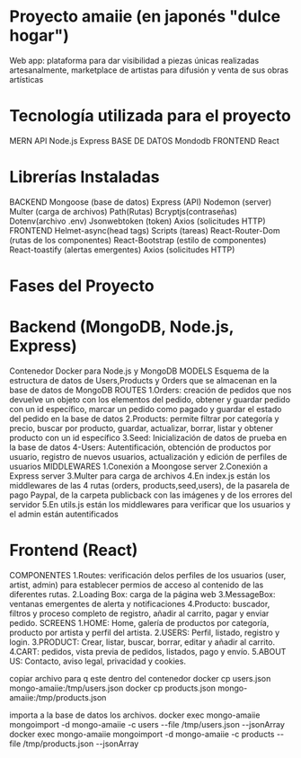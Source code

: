 # Proyecto amaiie (en japonés "dulce hogar")

Web app: plataforma para dar visibilidad a piezas únicas realizadas artesanalmente, marketplace de artistas para difusión y venta de sus obras artísticas

# Tecnología utilizada para el proyecto

MERN
API
Node.js
Express
BASE DE DATOS
Mondodb
FRONTEND
React

# Librerías Instaladas

BACKEND
Mongoose (base de datos)
Express (API)
Nodemon (server)
Multer (carga de archivos)
Path(Rutas)
Bcryptjs(contraseñas)
Dotenv(archivo .env)
Jsonwebtoken (token)
Axios (solicitudes HTTP)
FRONTEND
Helmet-async(head tags)
Scripts (tareas)
React-Router-Dom (rutas de los componentes)
React-Bootstrap (estilo de componentes)
React-toastify (alertas emergentes)
Axios (solicitudes HTTP)

# Fases del Proyecto

# Backend (MongoDB, Node.js, Express)

Contenedor Docker para Node.js y MongoDB
MODELS
Esquema de la estructura de datos de Users,Products y Orders que se almacenan en la base de datos de MongoDB
ROUTES
1.Orders: creación de pedidos que nos devuelve un objeto con los elementos del pedido, obtener y guardar pedido con un id específico, marcar un pedido como pagado y guardar el estado del pedido en la base de datos
2.Products: permite filtrar por categoría y precio, buscar por producto, guardar, actualizar, borrar, listar y obtener producto con un id específico
3.Seed: Inicialización de datos de prueba en la base de datos
4-Users: Autentificación, obtención de productos por usuario, registro de nuevos usuarios, actualización y edición de perfiles de usuarios
MIDDLEWARES
1.Conexión a Moongose server
2.Conexión a Express server
3.Multer para carga de archivos
4.En index.js están los middlewares de las 4 rutas (orders, products,seed,users), de la pasarela de pago Paypal, de la carpeta publicback con las imágenes y de los errores del servidor
5.En utils.js están los middlewares para verificar que los usuarios y el admin están autentificados

# Frontend (React)

COMPONENTES
1.Routes: verificación delos perfiles de los usuarios (user, artist, admin) para establecer permios de acceso al contenido de las diferentes rutas.
2.Loading Box: carga de la página web
3.MessageBox: ventanas emergentes de alerta y notificaciones
4.Producto: buscador, filtros y proceso completo de registro, añadir al carrito, pagar y enviar pedido.
SCREENS
1.HOME: Home, galería de productos por categoría, producto por artista y perfil del artista.
2.USERS: Perfil, listado, registro y login.
3.PRODUCT: Crear, listar, buscar, borrar, editar y añadir al carrito.
4.CART: pedidos, vista previa de pedidos, listados, pago y envío.
5.ABOUT US: Contacto, aviso legal, privacidad y cookies.




copiar archivo para q este dentro del contenedor
docker cp users.json mongo-amaiie:/tmp/users.json
docker cp products.json mongo-amaiie:/tmp/products.json

importa a la base de datos los archivos.
docker exec mongo-amaiie mongoimport -d mongo-amaiie -c users --file /tmp/users.json --jsonArray
docker exec mongo-amaiie mongoimport -d mongo-amaiie -c products --file /tmp/products.json --jsonArray

